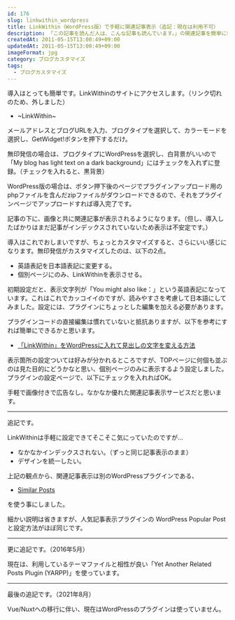 ```yaml
---
id: 176
slug: linkwithin_wordpress
title: LinkWithin（WordPress版）で手軽に関連記事表示（追記：現在は利用不可）
description: 「この記事を読んだ人は、こんな記事も読んでいます。」の関連記事を簡単に表示できる「LinkWithin」を入れてみました。  
createdAt: 2011-05-15T13:00:49+09:00
updatedAt: 2011-05-15T13:00:49+09:00
imageFormat: jpg
category: ブログカスタマイズ
tags:
  - ブログカスタマイズ
---
```


導入はとっても簡単です。LinkWithinのサイトにアクセスします。（リンク切れのため、外しました）

* ~LinkWithin~

メールアドレスとブログURLを入力、ブログタイプを選択して、カラーモードを選択し、GetWidget!ボタンを押下するだけ。

<app-capture-image article-id="176" img-file-name="linkwithin.png" caption="LinkWithinの登録ページ"></app-capture-image>

無印発信の場合は、ブログタイプにWordPressを選択し、白背景がいいので「My blog has light text on a dark background」にはチェックを入れずに登録。（チェックを入れると、黒背景）

WordPress版の場合は、ボタン押下後のページでプラグインアップロード用のphpファイルを含んだzipファイルがダウンロードできるので、それをプラグインページでアップロードすれば導入完了です。

記事の下に、画像と共に関連記事が表示されるようになります。（但し、導入したばかりはまだ記事がインデックスされていないため表示は不安定です。）

導入はこれでおしまいですが、ちょっとカスタマイズすると、さらにいい感じになります。無印発信がカスタマイズしたのは、以下の2点。

* 英語表記を日本語表記に変更する。
* 個別ページにのみ、LinkWithinを表示させる。

初期設定だと、表示文字列が「You might also like：」という英語表記になっています。これはこれでカッコイイのですが、読みやすさを考慮して日本語にしてみました。設定には、プラグインにちょっとした編集を加える必要があります。

プラグインコードの直接編集は慣れていないと抵抗ありますが、以下を参考にすれば簡単にできるかと思います。

* <a href="http://www.abi-station.com/p/1129" target="_blank" rel="noopener">「LinkWithin」をWordPressに入れて見出しの文字を変える方法</a>

表示箇所の設定ついては好みが分かれるところですが、TOPページに何個も並ぶのは見た目的にどうかなと思い、個別ページのみに表示するよう設定しました。プラグインの設定ページで、以下にチェックを入れればOK。

<app-capture-image article-id="176" img-file-name="linkwithin_settei.png" caption="LinkWithinの設定画面"></app-capture-image>

手軽で画像付きで広告なし。なかなか優れた関連記事表示サービスだと思います。

* * *

追記です。

LinkWithinは手軽に設定できてそこそこ気にっていたのですが…

* なかなかインデックスされない。（ずっと同じ記事表示のまま）
* デザインを統一したい。

上記の観点から、関連記事表示は別のWordPressプラグインである、

* <a href="http://wordpress.org/extend/plugins/similar-posts/" target="_blank" rel="noopener">Similar Posts</a>

を使う事にしました。

細かい説明は省きますが、人気記事表示プラグインの WordPress Popular Post と設定方法がほぼ同じです。

* * *

更に追記です。（2016年5月）

現在は、利用しているテーマファイルと相性が良い「Yet Another Related Posts Plugin (YARPP)」を使っています。

* * *

最後の追記です。（2021年8月）

Vue/Nuxtへの移行に伴い、現在はWordPressのプラグインは使っていません。
